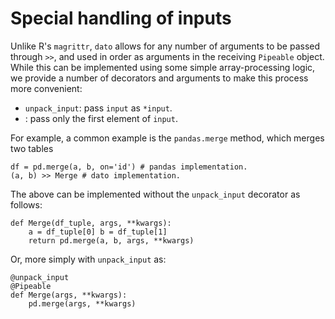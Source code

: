 # Special handling of inputs

Unlike R's `magrittr`, `dato` allows for any number of arguments to be passed through `>>`, and used in order as arguments in the receiving `Pipeable` object. While this can be implemented using some simple array-processing logic, we provide a number of decorators and arguments to make this process more convenient:

* `unpack_input`: pass `input` as `*input`.
* : pass only the first element of `input`.

For example, a common example is the `pandas.merge` method, which merges two tables

```text
df = pd.merge(a, b, on='id') # pandas implementation.
(a, b) >> Merge # dato implementation.
```

The above can be implemented without the `unpack_input` decorator as follows:

```text
def Merge(df_tuple, args, **kwargs):
    a = df_tuple[0] b = df_tuple[1]
    return pd.merge(a, b, args, **kwargs)
```

Or, more simply with `unpack_input` as:

```text
@unpack_input
@Pipeable
def Merge(args, **kwargs):
    pd.merge(args, **kwargs)
```



